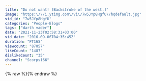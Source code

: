 ```yaml
---
title: "Do not want! [Backstroke of the west.]"
image: "https:\/\/i.ytimg.com\/vi\/7w5JYp8HgfU\/hqdefault.jpg"
vid_id: "7w5JYp8HgfU"
categories: "People-Blogs"
tags: ["darth vader"]
date: "2021-11-23T02:58:31+03:00"
vid_date: "2016-09-06T04:35:45Z"
duration: "PT16S"
viewcount: "87057"
likeCount: "1487"
dislikeCount: "35"
channel: "Scorps166"
---
```

{% raw %}{% endraw %}
